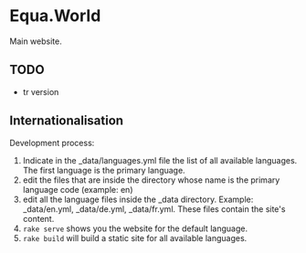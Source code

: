 # Equa.World

Main website.

## TODO

- tr version

## Internationalisation

Development process:

1. Indicate in the _data/languages.yml file the list of all available languages. The first language is the primary language.
2. edit the files that are inside the directory whose name is the primary language code (example: en)
3. edit all the language files inside the \_data directory. Example: \_data/en.yml, \_data/de.yml, _data/fr.yml. These files contain the site's content.
4. `rake serve` shows you the website for the default language.
5. `rake build` will build a static site for all available languages.
